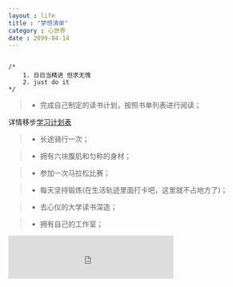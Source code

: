 ```yaml
---
layout : life
title : "梦想清单"
category : 心世界
date : 2099-04-14
---
```


```

/*
	1. 日日当精进 但求无愧
	2. just do it
*/

```

<!-- more -->


> * 完成自己制定的读书计划，按照书单列表进行阅读；

详情移步[学习计划表](http://daodaoliang.github.io/work-list/)

> * 长途骑行一次；

> * 拥有六块腹肌和匀称的身材；

> * 参加一次马拉松比赛；

> * 每天坚持锻炼(在生活轨迹里面打卡吧，这里就不占地方了)；

> * 去心仪的大学读书深造；

> * 拥有自己的工作室；


<div>
<iframe frameborder="no" border="0" marginwidth="0" marginheight="0" width=330 height=86 src="http://music.163.com/outchain/player?type=2&id=355992&auto=1&height=66"></iframe>
</div>
